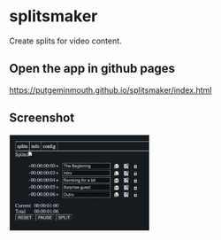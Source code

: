 # splitsmaker

Create splits for video content.

## Open the app in github pages
https://putgeminmouth.github.io/splitsmaker/index.html

## Screenshot
<img src="docs/ScreenShot.png" style='max-width: 50%; border: solid 1px lightgrey'/>

